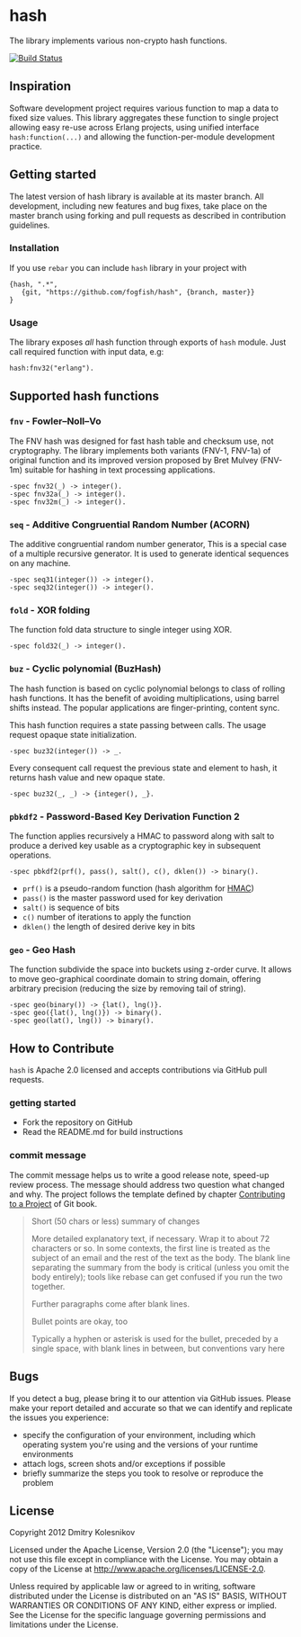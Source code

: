 # hash

The library implements various non-crypto hash functions.

[![Build Status](https://secure.travis-ci.org/fogfish/hash.svg?branch=master)](http://travis-ci.org/fogfish/hash)

## Inspiration 

Software development project requires various function to map a data to fixed size values. This library aggregates these function to single project allowing easy re-use across Erlang projects, using unified interface `hash:function(...)` and allowing the function-per-module development practice.  




## Getting started

The latest version of hash library is available at its master branch. All development, including new features and bug fixes, take place on the master branch using forking and pull requests as described in contribution guidelines.

### Installation

If you use `rebar` you can include `hash` library in your project with
```
{hash, ".*",
   {git, "https://github.com/fogfish/hash", {branch, master}}
}
```

### Usage

The library exposes _all_ hash function through exports of `hash` module. Just call required function with input data, e.g:
```
hash:fnv32("erlang").
```



## Supported hash functions


### `fnv` - Fowler–Noll–Vo 

The FNV hash was designed for fast hash table and checksum use, not cryptography. The library implements both variants (FNV-1, FNV-1a) of original function and its improved version proposed by Bret Mulvey (FNV-1m) suitable for hashing in text processing applications.

```
-spec fnv32(_) -> integer().
-spec fnv32a(_) -> integer().
-spec fnv32m(_) -> integer().
```

### `seq` -  Additive Congruential Random Number (ACORN)

The additive congruential random number generator, This is a special case of a multiple recursive generator. It is used to generate identical sequences on any machine.

```
-spec seq31(integer()) -> integer().
-spec seq32(integer()) -> integer().
```

### `fold` - XOR folding

The function fold data structure to single integer using XOR.

```
-spec fold32(_) -> integer().
```

### `buz` - Cyclic polynomial (BuzHash)

The hash function is based on cyclic polynomial belongs to class of rolling hash functions. It has the benefit of avoiding multiplications, using barrel shifts instead. The popular applications are finger-printing, content sync. 


This hash function requires a state passing between calls. The usage request opaque state initialization.

```
-spec buz32(integer()) -> _.
```

Every consequent call request the previous state and element to hash, it returns hash value and new opaque state.
```
-spec buz32(_, _) -> {integer(), _}.
```

### `pbkdf2` - Password-Based Key Derivation Function 2

The function applies recursively a HMAC to password along with salt to produce a derived key usable as a cryptographic key in subsequent operations.

```
-spec pbkdf2(prf(), pass(), salt(), c(), dklen()) -> binary().
```

* `prf()` is a pseudo-random function (hash algorithm for [HMAC](http://erldocs.com/17.0/crypto/crypto.html?i=0&search=crypto:hma#hmac/3))
* `pass()` is the master password used for key derivation
* `salt()` is sequence of bits
* `c()` number of iterations to apply the function
* `dklen()` the length of desired derive key in bits


### `geo` - Geo Hash

The function subdivide the space into buckets using z-order curve. It allows to move geo-graphical coordinate domain to string domain, offering arbitrary precision (reducing the size by removing tail of string).

```
-spec geo(binary()) -> {lat(), lng()}.
-spec geo({lat(), lng()}) -> binary().
-spec geo(lat(), lng()) -> binary().
```  


## How to Contribute

`hash` is Apache 2.0 licensed and accepts contributions via GitHub pull requests.

### getting started

* Fork the repository on GitHub
* Read the README.md for build instructions

### commit message

The commit message helps us to write a good release note, speed-up review process. The message should address two question what changed and why. The project follows the template defined by chapter [Contributing to a Project](http://git-scm.com/book/ch5-2.html) of Git book.

>
> Short (50 chars or less) summary of changes
>
> More detailed explanatory text, if necessary. Wrap it to about 72 characters or so. In some contexts, the first line is treated as the subject of an email and the rest of the text as the body. The blank line separating the summary from the body is critical (unless you omit the body entirely); tools like rebase can get confused if you run the two together.
> 
> Further paragraphs come after blank lines.
> 
> Bullet points are okay, too
> 
> Typically a hyphen or asterisk is used for the bullet, preceded by a single space, with blank lines in between, but conventions vary here
>

## Bugs
If you detect a bug, please bring it to our attention via GitHub issues. Please make your report detailed and accurate so that we can identify and replicate the issues you experience:
- specify the configuration of your environment, including which operating system you're using and the versions of your runtime environments
- attach logs, screen shots and/or exceptions if possible
- briefly summarize the steps you took to resolve or reproduce the problem


## License

Copyright 2012 Dmitry Kolesnikov

Licensed under the Apache License, Version 2.0 (the "License"); you may not use this file except in compliance with the License. You may obtain a copy of the License at http://www.apache.org/licenses/LICENSE-2.0.

Unless required by applicable law or agreed to in writing, software distributed under the License is distributed on an "AS IS" BASIS, WITHOUT WARRANTIES OR CONDITIONS OF ANY KIND, either express or implied. See the License for the specific language governing permissions and limitations under the License.
